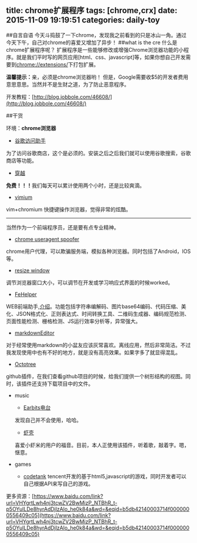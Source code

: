 title: chrome扩展程序
tags: [chrome,crx]
date: 2015-11-09 19:19:51
categories: daily-toy
---
##自言自语
今天斗捣鼓了一下chrome，发现我之前看到的只是冰山一角。通过今天下午，自己对chrome的喜爱又增加了异步！
##what is the cre
什么是chrome扩展程序呢？
扩展程序是一些能够修改或增强Chrome浏览器功能的小程序。就是我们平时写的网页应用[html、css、javascript]等，如果你想自己开发需要到[chrome://extensions/](chrome://extensions/)下打包扩展。

<b>温馨提示：</b>亲，必须是chrome浏览器哟！
但是，Google需要收$5的开发者费用意思意思。当然并不是生财之道，为了防止恶意程序。

开发教程：[http://blog.jobbole.com/46608/](http://blog.jobbole.com/46608/)

<!-- more -->
##干货

环境：<b>chrome浏览器</b>

* [谷歌访问助手](http://www.ggfwzs.com/)

为了访问谷歌商店，这个是必须的。安装之后之后我们就可以使用谷歌搜索，谷歌商店等功能。

* [穿越](https://chrome.google.com/webstore/detail/%E7%A9%BF%E8%B6%8A/njdjpgffklilbojbobbfecfcgofebbco?hl=zh-CN&utm_source=chrome-ntp-launcher)

<b>免费！！！</b>我们每天可以累计使用两个小时，还是比较爽滴。

* [vimium](https://chrome.google.com/webstore/detail/vimium/dbepggeogbaibhgnhhndojpepiihcmeb?hl=zh-CN&utm_source=chrome-ntp-launcher)

vim+chromium 快捷键操作浏览器，觉得非常的炫酷。

---

当然作为一个前端程序员，还是要有点专业精神。

* [chrome useragent spoofer](https://chrome.google.com/webstore/detail/user-agent-switcher-for-c/djflhoibgkdhkhhcedjiklpkjnoahfmg?hl=zh-CN&utm_source=chrome-ntp-launcher)

chrome用户代理，可以欺骗服务端，模拟各种浏览器。同时包括了Android，IOS等。

* [resize window](https://chrome.google.com/webstore/detail/window-resizer/kkelicaakdanhinjdeammmilcgefonfh?hl=zh-CN&utm_source=chrome-ntp-launcher)
	
调节浏览器窗口大小，可以调节在开发或学习响应式界面的时候worked。

* [FeHelper](https://chrome.google.com/webstore/detail/web%E5%89%8D%E7%AB%AF%E5%8A%A9%E6%89%8Bfehelper/pkgccpejnmalmdinmhkkfafefagiiiad?hl=zh-CN&utm_source=chrome-ntp-launcher)

WEB前端助手,[介绍](http://www.baidufe.com/fehelper)。功能包括字符串编解码、图片base64编码、代码压缩、美化、JSON格式化、正则表达式、时间转换工具、二维码生成器、编码规范检测、页面性能检测、栅格检测、JS运行效率分析等，异常强大。

* [markdownEditor](https://chrome.google.com/webstore/detail/markdown-editor/ekdcaddpmiodcipjfmffhhefijpdckaf?hl=zh-CN&utm_source=chrome-ntp-launcher)

对于经常使用markdown的小盆友应该灰常喜欢。离线应用，然后非常简洁。不过我发现使用中也有不好的地方，就是没有高亮效果。如果字多了就显得混乱。

* [Octotree](https://chrome.google.com/webstore/detail/octotree/bkhaagjahfmjljalopjnoealnfndnagc?hl=zh-CN&utm_source=chrome-ntp-launcher) 

github插件，在我们查看github项目的时候，给我们提供一个树形结构的视图。同时，该插件还支持下载项目中的文件。

* music 

	* [Earbits电台](https://chrome.google.com/webstore/detail/earbits-radio-free-music/mgkjffcdjblaipglnmhanakilfbniihj?hl=zh-CN&utm_source=chrome-ntp-launcher)
	
    发现自己并不会使用，哈哈。
	* [虾壳](https://chrome.google.com/webstore/detail/%E8%99%BE%E5%A3%B3-musiccase/pliopboejkkmebobeabhdpmpngigicig?hl=zh-CN&utm_source=chrome-ntp-launcher)

	喜爱小虾米的用户的福音。目前，本人正使用该插件，听着歌，敲着字。嗯，惬意。
* games
	* [codetank](https://chrome.google.com/webstore/detail/codetank/akhhjlibdipmbloibedinfhloejbbkok?hl=zh-CN&utm_source=chrome-ntp-launcher)
	tencent开发的基于html5,javascript的游戏，同时开发者可以自己根据API来写自己的游戏。

更多资源：[https://www.baidu.com/link?url=VHYgrtLwh4nj3tcwZV2BwMizP_NTBhR_t-p5OYulLDe8hyrAdDjlzAlo_he0k84a&wd=&eqid=b5db42140003714f0000000556409c05](https://www.baidu.com/link?url=VHYgrtLwh4nj3tcwZV2BwMizP_NTBhR_t-p5OYulLDe8hyrAdDjlzAlo_he0k84a&wd=&eqid=b5db42140003714f0000000556409c05)